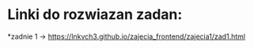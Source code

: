 # Linki do rozwiazan zadan:
*zadnie 1 -> https://lnkvch3.github.io/zajecia_frontend/zajecia1/zad1.html